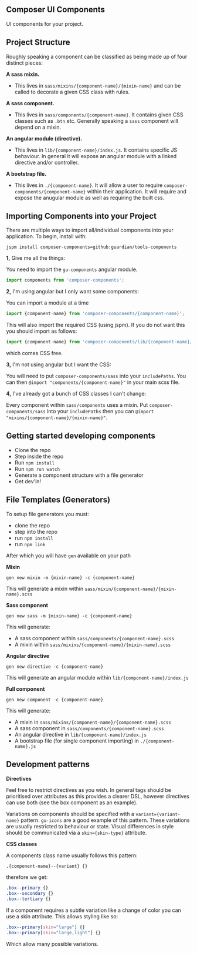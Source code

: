 Composer UI Components
---------

UI components for your project.


Project Structure
-----------

Roughly speaking a component can be classified as being made up of four distinct pieces:

__A sass mixin.__
- This lives in `sass/mixins/{component-name}/{mixin-name}` and can be called to decorate a given CSS class with rules.

__A sass component.__
- This lives in `sass/components/{component-name}`. It contains given CSS classes such as `.btn` etc. Generally speaking a `sass` component will depend on a mixin.

__An angular module (directive).__
- This lives in `lib/{component-name}/index.js`. It contains specific JS behaviour. In general it will expose an angular module with a linked directive and/or controller.

__A bootstrap file.__
- This lives in `./{component-name}`. It will allow a user to require `composer-components/{component-name}` within their application. It will require and expose the anugular module as well as requiring the built css.



Importing Components into your Project
-----------

There are multiple ways to import all/individual components into your application. To begin, install with:

```jspm install composer-components=github:guardian/tools-components```

__1,__ Give me all the things:

You need to import the `gu-components` angular module.

``` js
import components from 'composer-components';
```

__2,__ I'm using angular but I only want some components:

You can import a module at a time

``` js
import {component-name} from 'composer-components/{component-name}';
```

This will also import the required CSS (using jspm). If you do not want this you should import as follows:

``` js
import {component-name} from 'composer-components/lib/{component-name}/index'
```

which comes CSS free.

__3,__ I'm not using angular but I want the CSS:

You will need to put `composer-components/sass` into your `includePaths`. You can then `@import "components/{component-name}"` in your main scss file.

__4,__ I've already got a bunch of CSS classes I can't change:

Every component within `sass/components` uses a mixin. Put `composer-components/sass` into your `includePaths` then you can `@import "mixins/{component-name}/{mixin-name}"`.


Getting started developing components
-----------
- Clone the repo
- Step inside the repo
- Run `npm install`
- Run `npm run watch`
- Generate a component structure with a file generator
- Get dev'in!


File Templates (Generators)
----------

To setup file generators you must:
- clone the repo
- step into the repo
- run `npm install`
- run `npm link`

After which you will have `gen` available on your path

__Mixin__

`gen new mixin -m {mixin-name} -c {component-name}`

This will generate a mixin within `sass/mixin/{component-name}/{mixin-name}.scss`

__Sass component__

`gen new sass -m {mixin-name} -c {component-name}`

This will generate:
- A sass component within `sass/components/{component-name}.scss`
- A mixin within `sass/mixins/{component-name}/{mixin-name}.scss`

__Angular directive__

`gen new directive -c {component-name}`

This will generate an angular module within `lib/{component-name}/index.js`

__Full component__

`gen new component -c {component-name}`

This will generate:

- A mixin in `sass/mixins/{component-name}/{component-name}.scss`
- A sass component in `sass/components/{component-name}.scss`
- An angular directive in `lib/{component-name}/index.js`
- A bootstrap file (for single component importing) in `./{component-name}.js`

Development patterns
---------------------

__Directives__

Feel free to restrict directives as you wish. In general tags should be prioritised over attributes as this provides a clearer DSL, however directives can use both (see the box component as an example).

Variations on components should be specified with a `variant={variant-name}` pattern. `gu-icons` are a good example of this pattern. These variations are usually restricted to behaviour or state. Visual differences in style should be communicated via a `skin={skin-type}` attribute.

__CSS classes__

A components class name usually follows this pattern:

```css
.{component-name}--{variant} {}
```

therefore we get:

```css
.box--primary {}
.box--secondary {}
.box--tertiary {}
```

If a component requires a subtle variation like a change of color you can use a skin attribute.  This allows styling like so:

``` css
.box--primary[skin="large"] {}
.box--primary[skin="large,light"] {}
```

Which allow many possible variations.
